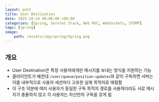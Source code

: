 ```yaml
---
layout: post
title: User Destination
date: 2025-10-24 09:00:00 +09:00
categories: [Spring, Servlet Stack, Web MVC, WebSockets, STOMP]
tags: [spring]
image:
    path: /assets/img/spring/Spring.png
---
```



## 개요 

- User Destination은 특정 사용자에게만 메시지를 보내는 방식을 지원하는 기능
- 클라이언트가 예컨대 `/user/queue/position-updates`와 같이 구독하면 서버는 이를 내부적으로 사용자 세션마다 고유한 실제 목적지로 매핑함
- 이 구조 덕분에 여러 사용자가 동일한 구독 목적지 경로를 사용하더라도 서로 메시지가 충돌하지 않고 각 사용자는 자신만의 구독을 갖게 됨